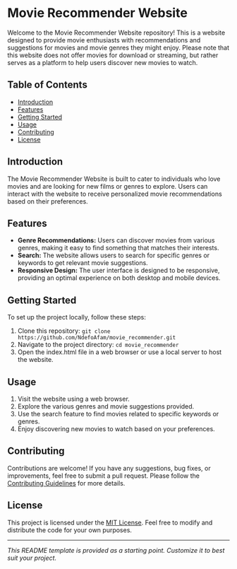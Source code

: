 # Movie Recommender Website

Welcome to the Movie Recommender Website repository! This is a website designed to provide movie enthusiasts with recommendations and suggestions for movies and movie genres they might enjoy. Please note that this website does not offer movies for download or streaming, but rather serves as a platform to help users discover new movies to watch.

## Table of Contents

- [Introduction](#introduction)
- [Features](#features)
- [Getting Started](#getting-started)
- [Usage](#usage)
- [Contributing](#contributing)
- [License](#license)

## Introduction

The Movie Recommender Website is built to cater to individuals who love movies and are looking for new films or genres to explore. Users can interact with the website to receive personalized movie recommendations based on their preferences.

## Features

- **Genre Recommendations:** Users can discover movies from various genres, making it easy to find something that matches their interests.
- **Search:** The website allows users to search for specific genres or keywords to get relevant movie suggestions.
- **Responsive Design:** The user interface is designed to be responsive, providing an optimal experience on both desktop and mobile devices.

## Getting Started

To set up the project locally, follow these steps:

1. Clone this repository: `git clone https://github.com/NdefoAfam/movie_recommender.git`
2. Navigate to the project directory: `cd movie_recommender`
3. Open the index.html file in a web browser or use a local server to host the website.

## Usage

1. Visit the website using a web browser.
2. Explore the various genres and movie suggestions provided.
3. Use the search feature to find movies related to specific keywords or genres.
4. Enjoy discovering new movies to watch based on your preferences.

## Contributing

Contributions are welcome! If you have any suggestions, bug fixes, or improvements, feel free to submit a pull request. Please follow the [Contributing Guidelines](CONTRIBUTING.md) for more details.

## License

This project is licensed under the [MIT License](LICENSE). Feel free to modify and distribute the code for your own purposes.

---

_This README template is provided as a starting point. Customize it to best suit your project._
